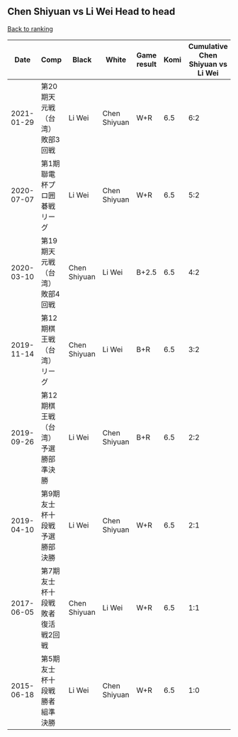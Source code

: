 ## Chen Shiyuan vs Li Wei Head to head

[Back to ranking](../../index.md)




| **Date** | **Comp** | **Black** | **White** | **Game result** | **Komi** | **Cumulative Chen Shiyuan vs Li Wei** | **Chen Shiyuan streak** | **Li Wei streak** | 
| --- | --- | --- | --- | --- | --- | --- | --- | --- |
| 2021-01-29 | 第20期天元戦（台湾）敗部3回戦 | Li Wei | Chen Shiyuan | W+R | 6.5 | 6:2 | 4 | 0 | 
| 2020-07-07 | 第1期聯電杯プロ囲碁戦リーグ | Li Wei | Chen Shiyuan | W+R | 6.5 | 5:2 | 3 | 0 | 
| 2020-03-10 | 第19期天元戦（台湾）敗部4回戦 | Chen Shiyuan | Li Wei | B+2.5 | 6.5 | 4:2 | 2 | 0 | 
| 2019-11-14 | 第12期棋王戦（台湾）リーグ | Chen Shiyuan | Li Wei | B+R | 6.5 | 3:2 | 1 | 0 | 
| 2019-09-26 | 第12期棋王戦（台湾）予選勝部準決勝 | Li Wei | Chen Shiyuan | B+R | 6.5 | 2:2 | 0 | 1 | 
| 2019-04-10 | 第9期友士杯十段戦予選勝部決勝 | Li Wei | Chen Shiyuan | W+R | 6.5 | 2:1 | 1 | 0 | 
| 2017-06-05 | 第7期友士杯十段戦敗者復活戦2回戦 | Chen Shiyuan | Li Wei | W+R | 6.5 | 1:1 | 0 | 1 | 
| 2015-06-18 | 第5期友士杯十段戦勝者組準決勝 | Li Wei | Chen Shiyuan | W+R | 6.5 | 1:0 | 1 | 0 |




